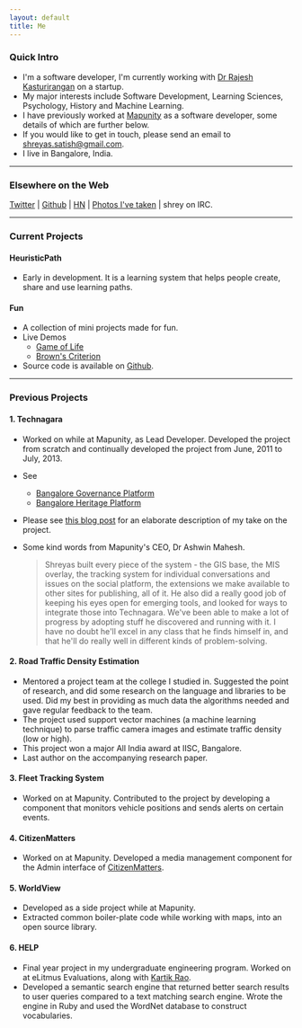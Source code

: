 ```yaml
---
layout: default
title: Me 
---
```


### Quick Intro 

* I'm a software developer, I'm currently working with [Dr Rajesh Kasturirangan](http://rajesh.io) on a startup. 
* My major interests include Software Development, Learning Sciences, Psychology, History and Machine Learning.
* I have previously worked at [Mapunity](http://mapunity.in) as a software developer, some details of which are further below.
* If you would like to get in touch, please send an email to <shreyas.satish@gmail.com>.
* I live in Bangalore, India.

***

### Elsewhere on the Web

[Twitter](https://twitter.com/shreyas_satish) |
[Github](https://github.com/shreyas-satish) |
[HN](https://news.ycombinator.com/user?id=shreyas-satish) | 
[Photos I've taken](https://secure.flickr.com/photos/108054697@N06/) | 
shrey on IRC.

***

### Current Projects

#### HeuristicPath

* Early in development. It is a learning system that helps people create, share and use learning paths. 

#### Fun

* A collection of mini projects made for fun.
* Live Demos
  * [Game of Life](/demos/game_of_life)
  * [Brown's Criterion](/demos/brown)
* Source code is available on [Github](https://github.com/shreyas-satish/fun).

***

### Previous Projects

#### 1. Technagara

* Worked on while at Mapunity, as Lead Developer. Developed the project from scratch and continually developed the project from June, 2011 to July, 2013.
* See
  * [Bangalore Governance Platform](http://bcity.in)
  * [Bangalore Heritage Platform](http://bangaloreheritage.in)
* Please see [this blog post](/blog/technagara) for an elaborate description of my take on the project. 
* Some kind words from Mapunity's CEO, Dr Ashwin Mahesh.
  
  > Shreyas built every piece of the system - the GIS base, the MIS overlay, the tracking system for individual conversations and issues on the social platform, the extensions we make available to other sites for publishing, all of it. He also did a really good job of keeping his eyes open for emerging tools, and looked for ways to integrate those into Technagara. We've been able to make a lot of progress by adopting stuff he discovered and running with it. I have no doubt he'll excel in any class that he finds himself in, and that he'll do really well in different kinds of problem-solving. 

#### 2. Road Traffic Density Estimation

* Mentored a project team at the college I studied in. Suggested the point of research, and did some research on the language and libraries to be used. Did my best in providing as much data the algorithms needed and gave regular feedback to the team.
* The project used support vector machines (a machine learning technique) to parse traffic camera images and estimate traffic density (low or high). 
* This project won a major All India award at IISC, Bangalore.
* Last author on the accompanying research paper.

#### 3. Fleet Tracking System

* Worked on at Mapunity. Contributed to the project by developing a component that monitors vehicle positions and sends alerts on certain events.

#### 4. CitizenMatters

* Worked on at Mapunity. Developed a media management component for the Admin interface of [CitizenMatters](http://citizenmatters.in).

#### 5. WorldView

* Developed as a side project while at Mapunity.
* Extracted common boiler-plate code while working with maps, into an open source library.

#### 6. HELP

* Final year project in my undergraduate engineering program. Worked on at eLitmus Evaluations, along with [Kartik Rao](http://karthikrao.in).
* Developed a semantic search engine that returned better search results to user queries compared to a text matching search engine. Wrote the engine in Ruby and used the WordNet database to construct vocabularies.

